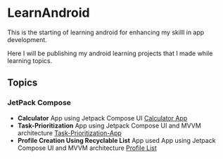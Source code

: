 # LearnAndroid
This is the starting of learning android for enhancing my skilll in app development.

Here I will be publishing my android learning projects that I made while learning topics.

## Topics
### JetPack Compose
  * **Calculator** App using Jetpack Compose UI [Calculator App](https://github.com/Suryanshu-rana/LearnAndroid-JetPackCompose-Calculator)
  * **Task-Prioritization** App using Jetpack Compose UI and MVVM architecture [Task-Prioritization-App](https://github.com/Suryanshu-rana/TodoApp)
  * **Profile Creation Using Recyclable List** App used App using Jetpack Compose UI and MVVM architecture [Profile List]()
